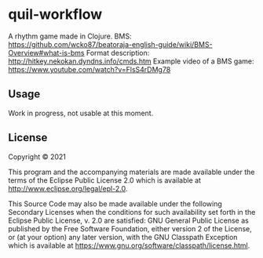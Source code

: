 # quil-workflow

A rhythm game made in Clojure.
BMS: https://github.com/wcko87/beatoraja-english-guide/wiki/BMS-Overview#what-is-bms
Format description: http://hitkey.nekokan.dyndns.info/cmds.htm
Example video of a BMS game: https://www.youtube.com/watch?v=FlsS4rDMg78

## Usage

Work in progress, not usable at this moment.

## License

Copyright © 2021 

This program and the accompanying materials are made available under the
terms of the Eclipse Public License 2.0 which is available at
http://www.eclipse.org/legal/epl-2.0.

This Source Code may also be made available under the following Secondary
Licenses when the conditions for such availability set forth in the Eclipse
Public License, v. 2.0 are satisfied: GNU General Public License as published by
the Free Software Foundation, either version 2 of the License, or (at your
option) any later version, with the GNU Classpath Exception which is available
at https://www.gnu.org/software/classpath/license.html.
